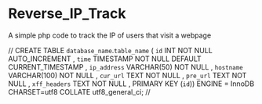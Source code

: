 # Reverse_IP_Track
A simple php code to track the IP of users that visit a webpage

//
CREATE TABLE `database_name`.`table_name` ( `id` INT NOT NULL AUTO_INCREMENT , `time` TIMESTAMP NOT NULL DEFAULT CURRENT_TIMESTAMP , `ip_address` VARCHAR(50) NOT NULL , `hostname` VARCHAR(100) NOT NULL , `cur_url` TEXT NOT NULL , `pre_url` TEXT NOT NULL , `xff_headers` TEXT NOT NULL , PRIMARY KEY (`id`)) ENGINE = InnoDB CHARSET=utf8 COLLATE utf8_general_ci;
//
